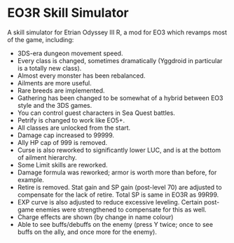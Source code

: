 # EO3R Skill Simulator

A skill simulator for Etrian Odyssey III R, a mod for EO3 which revamps most of the game, including:

* 3DS-era dungeon movement speed.
* Every class is changed, sometimes dramatically (Yggdroid in particular is a totally new class).
* Almost every monster has been rebalanced.
* Ailments are more useful.
* Rare breeds are implemented.
* Gathering has been changed to be somewhat of a hybrid between EO3 style and the 3DS games.
* You can control guest characters in Sea Quest battles.
* Petrify is changed to work like EO5+.
* All classes are unlocked from the start.
* Damage cap increased to 99999.
* Ally HP cap of 999 is removed.
* Curse is also reworked to significantly lower LUC, and is at the bottom of ailment hierarchy.
* Some Limit skills are reworked.
* Damage formula was reworked; armor is worth more than before, for example.
* Retire is removed. Stat gain and SP gain (post-level 70) are adjusted to compensate for the lack of retire. Total SP is same in EO3R as 99R99.
* EXP curve is also adjusted to reduce excessive leveling. Certain post-game enemies were strengthened to compensate for this as well.
* Charge effects are shown (by change in name colour)
* Able to see buffs/debuffs on the enemy (press Y twice; once to see buffs on the ally, and once more for the enemy).